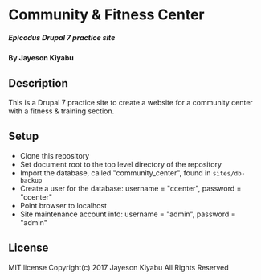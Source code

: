 # Community & Fitness Center

##### Epicodus Drupal 7 practice site

#### By Jayeson Kiyabu

## Description

This is a Drupal 7 practice site to create a website for a community center with a fitness & training section.

## Setup

* Clone this repository
* Set document root to the top level directory of the repository
* Import the database, called "community_center", found in `sites/db-backup`
* Create a user for the database: username = "ccenter", password = "ccenter"
* Point browser to localhost
* Site maintenance account info: username = "admin", password = "admin"

## License

MIT license
Copyright(c) 2017 Jayeson Kiyabu All Rights Reserved
